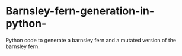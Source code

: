 # Barnsley-fern-generation-in-python-
Python code to generate a barnsley fern and a mutated version of the barnsley fern.
